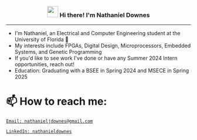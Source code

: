 <!-- Header -->
<h3 align="center"><img src = "https://raw.githubusercontent.com/MartinHeinz/MartinHeinz/master/wave.gif" width = 30px> Hi there! I'm Nathaniel Downes</h3>  

---
- I'm Nathaniel, an Electrical and Computer Engineering student at the University of Florida  🐊   
- My interests include FPGAs, Digital Design, Microprocessors, Embedded Systems, and Genetic Programming  
- If you'd like to see work I've done or have any Summer 2024 Intern opportunities, reach out!
- Education: Graduating with a BSEE in Spring 2024 and MSECE in Spring 2025  


# 📫 How to reach me:
 [`Email: nathanieljdownes@gmail.com`](mailto:nathanieljdownes@gmail.com)  
   
 [`LinkedIn: nathanieldownes`](https://www.linkedin.com/in/nathanieldownes/)  
